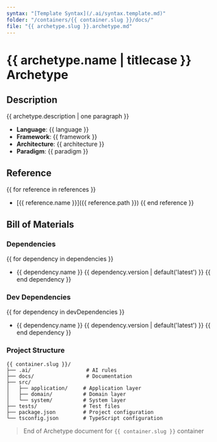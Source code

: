 ```yaml
---
syntax: "[Template Syntax](/.ai/syntax.template.md)"
folder: "/containers/{{ container.slug }}/docs/"
file: "{{ archetype.slug }}.archetype.md"
---
```


# {{ archetype.name | titlecase }} Archetype

## Description

<!--
Brief description of the archetype's purpose and key characteristics
-->

{{ archetype.description | one paragraph }}

- **Language**: {{ language }}
- **Framework**: {{ framework }}
- **Architecture**: {{ architecture }}
- **Paradigm**: {{ paradigm }}

## Reference

<!--
List of relevant reference documents (briefing, systems architecture)
-->

{{ for reference in references }}
- [{{ reference.name }}]({{ reference.path }})
{{ end reference }}

## Bill of Materials

### Dependencies

<!--
List of runtime dependencies with versions
-->

{{ for dependency in dependencies }}
- {{ dependency.name }} {{ dependency.version | default('latest') }}
{{ end dependency }}

### Dev Dependencies

<!--
List of development dependencies with versions
-->

{{ for dependency in devDependencies }}
- {{ dependency.name }} {{ dependency.version | default('latest') }}
{{ end dependency }}

### Project Structure

<!--
Visual representation of the project structure
The src folder is an example of a layered architecture
Create the src folder following the archetype paradigm
-->

```
{{ container.slug }}/
├── .ai/                  # AI rules
├── docs/                 # Documentation
├── src/
│   ├── application/     # Application layer
│   ├── domain/          # Domain layer
│   └── system/          # System layer
├── tests/               # Test files
├── package.json         # Project configuration
└── tsconfig.json        # TypeScript configuration
```

> End of Archetype document for `{{ container.slug }}` container 
